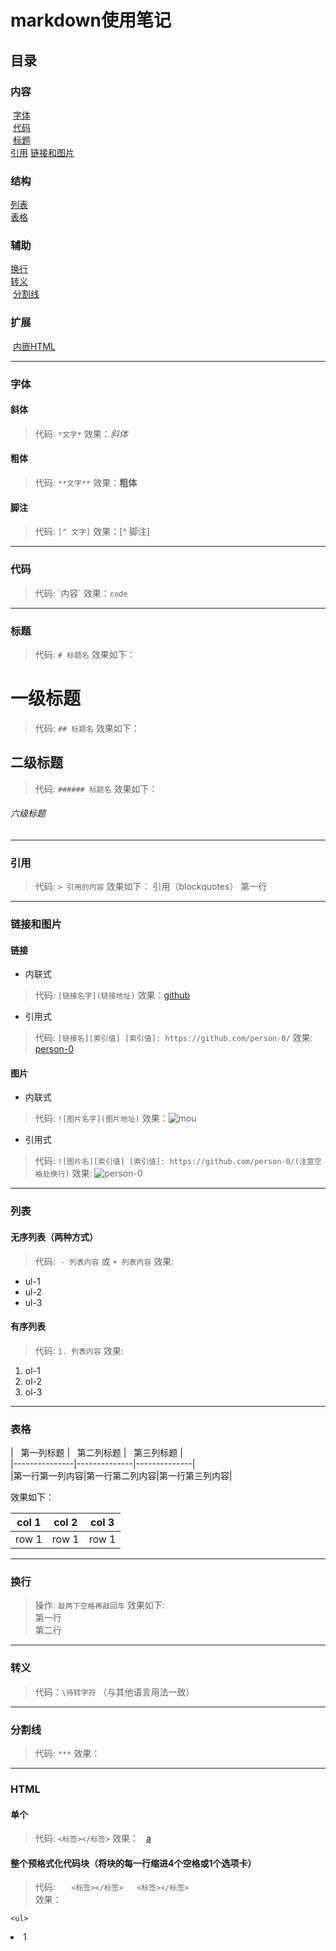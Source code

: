 # markdown使用笔记
## 目录
### 内容  
  [字体](https://github.com/person-0/test/blob/master/test-markdown.md#字体)  
  [代码](https://github.com/person-0/test/blob/master/test-markdown.md#代码)  
  [标题](https://github.com/person-0/test/blob/master/test-markdown.md#标题)  
  [引用](https://github.com/person-0/test/blob/master/test-markdown.md#引用) 
  [链接和图片](https://github.com/person-0/test/blob/master/test-markdown.md#链接和图片)
### 结构  
  [列表](https://github.com/person-0/test/blob/master/test-markdown.md#列表)  
  [表格](https://github.com/person-0/test/blob/master/test-markdown.md#表格)
### 辅助  
  [换行](https://github.com/person-0/test/blob/master/test-markdown.md#换行)  
  [转义](https://github.com/person-0/test/blob/master/test-markdown.md#转义)  
  [分割线](https://github.com/person-0/test/blob/master/test-markdown.md#分割线)  
### 扩展  
  [内嵌HTML](https://github.com/person-0/test/blob/master/test-markdown.md#HTML)
***
### 字体
#### 斜体
> 代码: `*文字*` 效果：*斜体*
#### 粗体
> 代码: `**文字**` 效果：**粗体**
#### 脚注
> 代码: `[^ 文字]` 效果：[^ 脚注]
***
### 代码
> 代码: \`内容\` 效果：`code`
***
### 标题
> 代码: `# 标题名` 效果如下：
# 一级标题
> 代码: `## 标题名` 效果如下：
## 二级标题
> 代码: `###### 标题名` 效果如下：
###### 六级标题
***
### 引用
> 代码: `> 引用的内容` 效果如下：
> 引用（blockquotes）
> 第一行
***
### 链接和图片
#### 链接
- 内联式
> 代码: `[链接名字](链接地址)`
效果：[github](http://github.com)
- 引用式
> 代码: `[链接名][索引值] [索引值]: https://github.com/person-0/`
效果: [person-0][1]  

[1]: https://github.com/person-0 "mygithub"
#### 图片
- 内联式
> 代码: `![图片名字](图片地址)`
效果：![mou](http://mouapp.com/Mou_128.png)
- 引用式
> 代码: `![图片名][索引值] [索引值]: https://github.com/person-0/(注意空格处换行)`
效果: ![person-0][1]  

[1]: https://github.com/person-0 "mygithub"
***
### 列表
#### 无序列表（两种方式）
> 代码:  `- 列表内容` 或 `+ 列表内容` 效果:
- ul-1
- ul-2
- ul-3
#### 有序列表
> 代码: `1. 列表内容` 效果:
1. ol-1
2. ol-2
3. ol-3
***
### 表格
>   
\|   第一列标题   \|   第二列标题  \|   第三列标题  \|  
\|---------------\|--------------\|--------------\|  
\|第一行第一列内容\|第一行第二列内容\|第一行第三列内容\|  
  
效果如下：  

|col 1|col 2| col 3|
|-----|-----|------|
|row 1|row 1| row 1|
***
### 换行
> 操作: `敲两下空格再敲回车` 效果如下:  
第一行  
第二行
***
### 转义
> 代码：`\待转字符` （与其他语言用法一致）
***
### 分割线
> 代码: `***` 效果：
***
### HTML
#### 单个
> 代码: `<标签></标签>` 效果：  
<a href="#">a</a>
#### 整个预格式化代码块（将块的每一行缩进4个空格或1个选项卡）
> 代码: `  
    <标签></标签>  
    <标签></标签>`  
 效果：  
   
    <ul>  
   <li>1</li>
    </ul>

